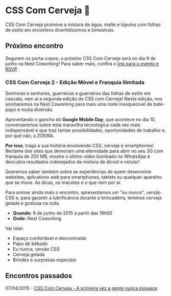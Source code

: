 # CSS Com Cerveja :beer:

CSS Com Cerveja promove a mistura de água, malte e lúpulos com folhas de estilo em encontros divertidíssimos e bimestrais.

## Próximo encontro

Segurem os porta-copos, o próximo CSS Com Cerveja será no dia 9 de junho na Nest Coworking! Para saber mais, confira o [link para o evento e RSVP](https://www.facebook.com/events/458707084307025/).

### CSS Com Cerveja 2 - Edição Móvel e Franquia Ilimitada

Senhoras e senhores, guerreiras e guerreiros das folhas de estilo em cascata, vem aí a segunda edição do CSS com Cerveja! Nesta edição, nos aninharemos na Nest Coworking para mais uma noite inesquecível de bate-papo e muita diversão.

Aproveitando o gancho do **Google Mobile Day**, que acontece no dia 10, conversaremos sobre esta maravilha tecnológica cada vez mais indispensável e que traz tantas possibilidades, oportunidades de trabalho e, por quê não, a ZOEIRA.

**Por isso**, traga a sua história envolvendo CSS, cerveja e smartphones! Reclame dos sites que demoram uma eternidade para abrir no seu 3G com franquia de 250 MB, mostre o último vídeo bombado no WhatsApp e descubra resultados indesejados da mistura de álcool e celular!

Queremos saber também sobre as experiências de quem desenvolve websites, aplicativos web para smartphones, tablets ou qualquer aparelho que se move. As dicas, os macetes e o que vem por aí.

Para animar ainda mais o encontro, apresentamos um *"eu nunca"*, versão CSS e, para garantir a lubrificância durante a brincadeira, teremos cerveja gelada e gostosa na roda.

- **Quando:** 9 de junho de 2015 à partir das 19h00
- **Onde:** Nest Coworking

Vai rolar:
- Espaço confortável e descontraído 
- Papo de bêbado
- Eu nunca, versão CSS
- Cerveja gelada
- Brindes e surpresas especiais

## Encontros passados

07/04/2015 - [CSS Com Cerveja - A primeira vez a gente nunca esquece](https://www.facebook.com/events/366681440190359/)
